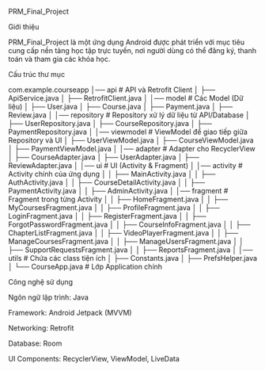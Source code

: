 PRM_Final_Project

Giới thiệu

PRM_Final_Project là một ứng dụng Android được phát triển với mục tiêu cung cấp nền tảng học tập trực tuyến, nơi người dùng có thể đăng ký, thanh toán và tham gia các khóa học.

Cấu trúc thư mục

com.example.courseapp
│── api                     # API và Retrofit Client
│   ├── ApiService.java
│   ├── RetrofitClient.java
│
│── model                   # Các Model (Dữ liệu)
│   ├── User.java
│   ├── Course.java
│   ├── Payment.java
│   ├── Review.java
│
│── repository              # Repository xử lý dữ liệu từ API/Database
│   ├── UserRepository.java
│   ├── CourseRepository.java
│   ├── PaymentRepository.java
│
│── viewmodel               # ViewModel để giao tiếp giữa Repository và UI
│   ├── UserViewModel.java
│   ├── CourseViewModel.java
│   ├── PaymentViewModel.java
│
│── adapter                 # Adapter cho RecyclerView
│   ├── CourseAdapter.java
│   ├── UserAdapter.java
│   ├── ReviewAdapter.java
│
│── ui                      # UI (Activity & Fragment)
│   │── activity            # Activity chính của ứng dụng
│   │   ├── MainActivity.java
│   │   ├── AuthActivity.java
│   │   ├── CourseDetailActivity.java
│   │   ├── PaymentActivity.java
│   │   ├── AdminActivity.java
│   │── fragment            # Fragment trong từng Activity
│   │   ├── HomeFragment.java
│   │   ├── MyCoursesFragment.java
│   │   ├── ProfileFragment.java
│   │   ├── LoginFragment.java
│   │   ├── RegisterFragment.java
│   │   ├── ForgotPasswordFragment.java
│   │   ├── CourseInfoFragment.java
│   │   ├── ChapterListFragment.java
│   │   ├── VideoPlayerFragment.java
│   │   ├── ManageCoursesFragment.java
│   │   ├── ManageUsersFragment.java
│   │   ├── SupportRequestsFragment.java
│   │   ├── ReportsFragment.java
│
│── utils                   # Chứa các class tiện ích
│   ├── Constants.java
│   ├── PrefsHelper.java
│
└── CourseApp.java           # Lớp Application chính

Công nghệ sử dụng

Ngôn ngữ lập trình: Java

Framework: Android Jetpack (MVVM)

Networking: Retrofit

Database: Room

UI Components: RecyclerView, ViewModel, LiveData
